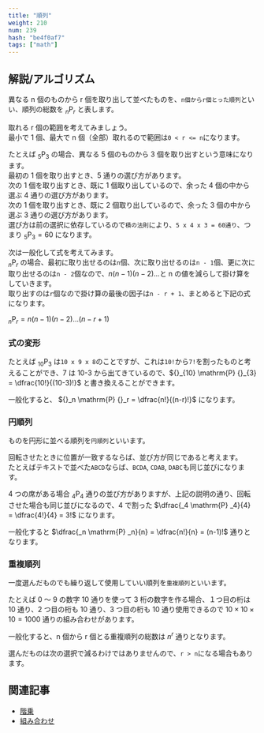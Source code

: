 ```yaml
---
title: "順列"
weight: 210
num: 239
hash: "be4f0af7"
tags: ["math"]
---
```


## 解説/アルゴリズム

異なる n 個のものから r 個を取り出して並べたものを、`n個からr個とった順列`といい、順列の総数を ${}_n \mathrm{P} {}_r$ と表します。

取れる r 個の範囲を考えてみましょう。  
最小で 1 個、最大で n 個（全部）取れるので範囲は`0 < r <= n`になります。

たとえば ${}_5 \mathrm{P} {}_3$ の場合、異なる 5 個のものから 3 個を取り出すという意味になります。  
最初の 1 個を取り出すとき、5 通りの選び方があります。  
次の 1 個を取り出すとき、既に 1 個取り出しているので、余った 4 個の中から選ぶ 4 通りの選び方があります。  
次の 1 個を取り出すとき、既に 2 個取り出しているので、余った 3 個の中から選ぶ 3 通りの選び方があります。  
選び方は前の選択に依存しているので`積の法則`により、`5 x 4 x 3 = 60通り`、つまり ${}_5 \mathrm{P} {}_3 = 60$ になります。

次は一般化して式を考えてみます。  
${}_n \mathrm{P} {}_r$ の場合、最初に取り出せるのは`n`個、次に取り出せるのは`n - 1`個、更に次に取り出せるのは`n - 2`個なので、$n(n-1)(n-2)...$と n の値を減らして掛け算をしていきます。  
取り出すのは`r`個なので掛け算の最後の因子は`n - r + 1`、まとめると下記の式になります。

${}_n \mathrm{P} {}_r = n(n-1)(n-2)...(n-r+1)$

### 式の変形

たとえば $_{10} \mathrm{P} _{3}$ は`10 x 9 x 8`のことですが、これは`10!`から`7!`を割ったものと考えることができ、7 は 10-3 から出てきているので、${}_{10} \mathrm{P} {}_{3} = \dfrac{10!}{(10-3)!}$ と書き換えることができます。

一般化すると、 ${}_n \mathrm{P} {}_r = \dfrac{n!}{(n-r)!}$ になります。

### 円順列

ものを円形に並べる順列を`円順列`といいます。

回転させたときに位置が一致するならば、並び方が同じであると考えます。  
たとえばテキストで並べた`ABCD`ならば、`BCDA`, `CDAB`, `DABC`も同じ並びになります。

4 つの席がある場合 $_4 \mathrm{P} _4$ 通りの並び方がありますが、上記の説明の通り、回転させた場合も同じ並びになるので、4 で割った $\dfrac{_4 \mathrm{P} _4}{4} = \dfrac{4!}{4} = 3!$ になります。

一般化すると $\dfrac{_n \mathrm{P} _n}{n} = \dfrac{n!}{n} = (n-1)!$ 通りとなります。

### 重複順列

一度選んだものでも繰り返して使用していい順列を`重複順列`といいます。

たとえば 0 ～ 9 の数字 10 通りを使って 3 桁の数字を作る場合、１つ目の桁は 10 通り、2 つ目の桁も 10 通り、3 つ目の桁も 10 通り使用できるので $10 \times 10 \times 10 = 1000$ 通りの組み合わせがあります。

一般化すると、n 個から r 個とる重複順列の総数は $n^r$ 通りとなります。

選んだものは次の選択で減るわけではありませんので、`r > n`になる場合もあります。

## 関連記事

- [階乗](/57dbb50c/)
- [組み合わせ](/10c33141/)
